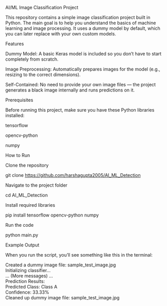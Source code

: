 AI/ML Image Classification Project

This repository contains a simple image classification project built in Python. The main goal is to help you understand the basics of machine learning and image processing. It uses a dummy model by default, which you can later replace with your own custom models.

Features

Dummy Model: A basic Keras model is included so you don’t have to start completely from scratch.

Image Preprocessing: Automatically prepares images for the model (e.g., resizing to the correct dimensions).

Self-Contained: No need to provide your own image files — the project generates a black image internally and runs predictions on it.

Prerequisites 

Before running this project, make sure you have these Python libraries installed:

tensorflow

opencv-python

numpy

How to Run

Clone the repository

git clone https://github.com/harshagupta2005/AI_ML_Detection


Navigate to the project folder

cd AI_ML_Detection


Install required libraries

pip install tensorflow opencv-python numpy


Run the code

python main.py

Example Output

When you run the script, you’ll see something like this in the terminal:

Created a dummy image file: sample_test_image.jpg  
Initializing classifier...  
... (More messages) ...  
Prediction Results:  
Predicted Class: Class A  
Confidence: 33.33%  
Cleaned up dummy image file: sample_test_image.jpg  


